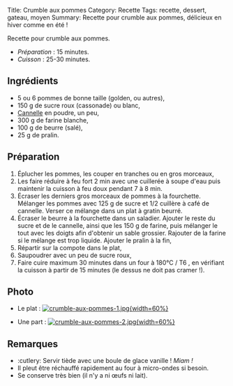 Title: Crumble aux pommes
Category: Recette
Tags: recette, dessert, gateau, moyen
Summary: Recette pour crumble aux pommes, délicieux en hiver comme en été !

Recette pour crumble aux pommes.

- *Préparation* : 15 minutes.
- *Cuisson* : 25-30 minutes.

## Ingrédients
- 5 ou 6 pommes de bonne taille (golden, ou autres),
- 150 g de sucre roux (cassonade) ou blanc,
- [Cannelle](https://fr.wikipedia.org/wiki/Cannelle) en poudre, un peu,
- 300 g de farine blanche,
- 100 g de beurre (salé),
- 25 g de pralin.

## Préparation
1. Éplucher les pommes, les couper en tranches ou en gros morceaux,
2. Les faire réduire à feu fort 2 min avec une cuillerée à soupe d'eau puis maintenir la cuisson à feu doux pendant 7 à 8 min.
3. Écraser les derniers gros morceaux de pommes à la fourchette. Mélanger les pommes avec 125 g de sucre et 1/2 cuillère à café de cannelle. Verser ce mélange dans un plat à gratin beurré.
4. Écraser le beurre à la fourchette dans un saladier. Ajouter le reste du sucre et de le cannelle, ainsi que les 150 g de farine, puis mélanger le tout avec les doigts afin d'obtenir un sable grossier. Rajouter de la farine si le mélange est trop liquide. Ajouter le pralin à la fin,
5. Répartir sur la compote dans le plat,
6. Saupoudrer avec un peu de sucre roux,
7. Faire cuire maximum 30 minutes dans un four à 180°C / T6 <i class="fa fa-thermometer-full" aria-hidden="true"></i>, en vérifiant la cuisson à partir de 15 minutes (le dessus ne doit pas cramer !).

## Photo
- Le plat :
  [![crumble-aux-pommes-1.jpg]({filename}images/crumble-aux-pommes-1.jpg){width=60%}]({filename}images/crumble-aux-pommes-1.jpg)

- Une part :
  [![crumble-aux-pommes-2.jpg]({filename}images/crumble-aux-pommes-2.jpg){width=60%}]({filename}images/crumble-aux-pommes-2.jpg)

## Remarques
- :cutlery: Servir tiède avec une boule de glace vanille ! *Miam !*
- Il pleut être réchauffé rapidement au four à micro-ondes si besoin.
- Se conserve très bien (il n'y a ni œufs ni lait).
